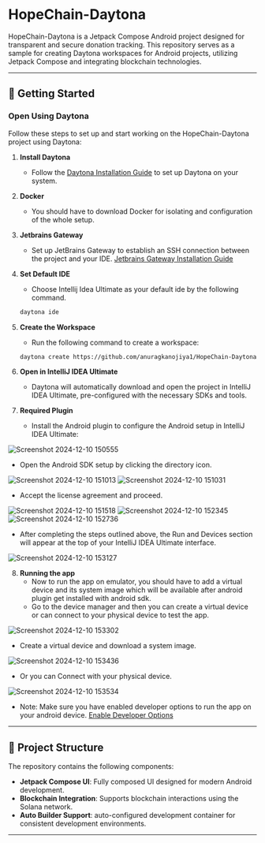 
# HopeChain-Daytona

HopeChain-Daytona is a Jetpack Compose Android project designed for transparent and secure donation tracking. This repository serves as a sample for creating Daytona workspaces for Android projects, utilizing Jetpack Compose and integrating blockchain technologies.

---

## 🚀 Getting Started

### Open Using Daytona
Follow these steps to set up and start working on the HopeChain-Daytona project using Daytona:

1. **Install Daytona**
   - Follow the [Daytona Installation Guide](https://github.com/daytonaio/daytona#installation) to set up Daytona on your system.

2. **Docker**
   - You should have to download Docker for isolating and configuration of the whole setup.
   
3. **Jetbrains Gateway**
   - Set up JetBrains Gateway to establish an SSH connection between the project and your IDE.
   [Jetbrains Gateway Installation Guide](https://www.jetbrains.com/remote-development/gateway/)

4. **Set Default IDE**
   - Choose Intellij Idea Ultimate as your default ide by the following command.
   ```bash
   daytona ide
   ```
5. **Create the Workspace**
   - Run the following command to create a workspace:
   ```bash
   daytona create https://github.com/anuragkanojiya1/HopeChain-Daytona
   ```

7. **Open in IntelliJ IDEA Ultimate**
   - Daytona will automatically download and open the project in IntelliJ IDEA Ultimate, pre-configured with the necessary SDKs and tools.
   
8. **Required Plugin**
   - Install the Android plugin to configure the Android setup in IntelliJ IDEA Ultimate:
   
![Screenshot 2024-12-10 150555](https://github.com/user-attachments/assets/b996bc3a-a4d1-4eca-94a1-cd4a7ca2f703)
   - Open the Android SDK setup by clicking the directory icon.

![Screenshot 2024-12-10 151013](https://github.com/user-attachments/assets/e7c8250f-448e-45ce-b411-d4817e7c32ec)
![Screenshot 2024-12-10 151031](https://github.com/user-attachments/assets/4d5393ba-212e-4da8-86ed-292094c4433a)
   - Accept the license agreement and proceed.

![Screenshot 2024-12-10 151518](https://github.com/user-attachments/assets/7dcda1e6-a1cd-471b-9ea7-a9b174dbfddc)
![Screenshot 2024-12-10 152345](https://github.com/user-attachments/assets/ff3d0e65-7a53-4baf-b89c-0848e2194628)
![Screenshot 2024-12-10 152736](https://github.com/user-attachments/assets/1f51bc0f-ae67-40e4-8659-4aae84e7e49a)

   - After completing the steps outlined above, the Run and Devices section will appear at the top of your IntelliJ IDEA Ultimate interface.

![Screenshot 2024-12-10 153127](https://github.com/user-attachments/assets/8975b713-715f-4e9c-91e8-868a531cb916)

8. **Running the app**
   - Now to run the app on emulator, you should have to add a virtual device and its system image which will be available after android plugin get installed with android sdk.
   - Go to the device manager and then you can create a virtual device or can connect to your physical device to test the app.
     
![Screenshot 2024-12-10 153302](https://github.com/user-attachments/assets/1020650c-fe90-4906-b11f-e7cf16f8f54a)
   - Create a virtual device and download a system image.
     
![Screenshot 2024-12-10 153436](https://github.com/user-attachments/assets/521860cf-57ac-4295-9d0e-ff5128922fc2)
   - Or you can Connect with your physical device.
     
![Screenshot 2024-12-10 153534](https://github.com/user-attachments/assets/c5eafe53-729a-42be-ba08-a56b50bc6a00)
 - Note: Make sure you have enabled developer options to run the app on your android device.
   [Enable Developer Options](https://developer.android.com/studio/debug/dev-options)
---

## 📂 Project Structure
The repository contains the following components:
- **Jetpack Compose UI**: Fully composed UI designed for modern Android development.
- **Blockchain Integration**: Supports blockchain interactions using the Solana network.
- **Auto Builder Support**: auto-configured development container for consistent development environments.

---
